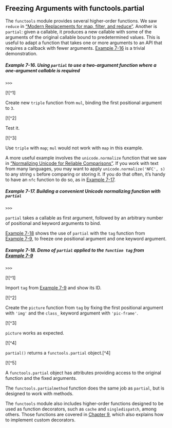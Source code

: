 ## Freezing Arguments with functools.partial

The `functools` module provides several higher-order functions. We saw `reduce` in [“Modern Replacements for map, filter, and reduce”](#map_filter_reduce). Another is `partial`: given a callable, it produces a new callable with some of the arguments of the original callable bound to predetermined values. This is useful to adapt a function that takes one or more arguments to an API that requires a callback with fewer arguments. [Example 7-16](#ex_partial_mul) is a trivial demonstration.

##### Example 7-16. Using `partial` to use a two-argument function where a one-argument callable is required

```
>>> 
```

[![^1]

Create new `triple` function from `mul`, binding the first positional argument to `3`.

[![^2]

Test it.

[![^3]

Use `triple` with `map`; `mul` would not work with `map` in this example.

A more useful example involves the `unicode.normalize` function that we saw in [“Normalizing Unicode for Reliable Comparisons”](ch04.html#normalizing_unicode). If you work with text from many languages, you may want to apply `unicode.normalize('NFC', s)` to any string `s` before comparing or storing it. If you do that often, it’s handy to have an `nfc` function to do so, as in [Example 7-17](#ex_partial_nfc).

##### Example 7-17. Building a convenient Unicode normalizing function with `partial`

```
>>> 
```

`partial` takes a callable as first argument, followed by an arbitrary number of positional and keyword arguments to bind.

[Example 7-18](#partial_demo) shows the use of `partial` with the `tag` function from [Example 7-9](#tagger_ex), to freeze one positional argument and one keyword argument.

##### Example 7-18. Demo of `partial` applied to the `function tag` from [Example 7-9](#tagger_ex)

```
>>> 
```

[![^1]

Import `tag` from [Example 7-9](#tagger_ex) and show its ID.

[![^2]

Create the `picture` function from `tag` by fixing the first positional argument with `'img'` and the `class_` keyword argument with `'pic-frame'`.

[![^3]

`picture` works as expected.

[![^4]

`partial()` returns a `functools.partial` object.[^4]

[![^5]

A `functools.partial` object has attributes providing access to the original function and the fixed arguments.

The `functools.partialmethod` function does the same job as `partial`, but is designed to work with methods.

The `functools` module also includes higher-order functions designed to be used as function decorators, such as `cache` and `singledispatch`, among others. Those functions are covered in [Chapter 9](ch09.html#closures_and_decorators), which also explains how to implement custom decorators.